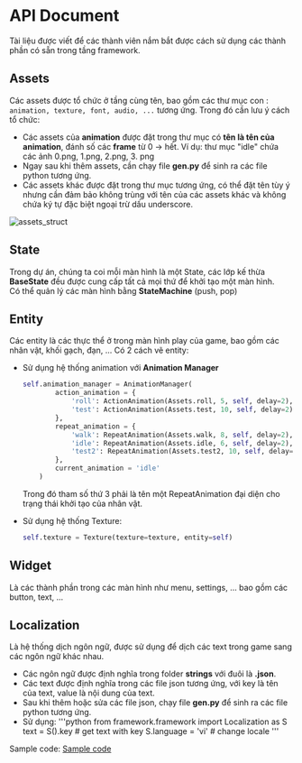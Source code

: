 #  API Document
Tài liệu được viết để các thành viên nắm bắt được cách sử dụng các thành phần có sẵn trong tầng framework.

## Assets
Các assets được tổ chức ở tầng cùng tên, bao gồm các thư mục con : `animation, texture, font, audio, ...` tương ứng. Trong đó cần lưu ý cách tổ chức:
- Các assets của **animation** được đặt trong thư mục có **tên là tên của animation**, đánh số các **frame** từ 0 -> hết. 
Ví dụ: thư mục "idle" chứa các ảnh 0.png, 1.png, 2.png, 3. png
- Ngay sau khi thêm assets, cần chạy file **__gen__.py** để sinh ra các file python tương ứng.
- Các assets khác được đặt trong thư mục tương ứng, có thể đặt tên tùy ý nhưng cần đảm bảo không trùng với tên của các assets khác và không chứa ký tự đặc biệt ngoại trừ dấu underscore.

![assets_struct](https://media.discordapp.net/attachments/960780341952544798/1161998326082838628/image.png?ex=653a5645&is=6527e145&hm=2ef4758a1329d086f7321600a991c59cdd281c3c74ee96c81d30872f2e2b591d&=&width=332&height=621)
## State
Trong dự án, chúng ta coi mỗi màn hình là một State, các lớp kế thừa **BaseState** đều được cung cấp tất cả mọi thứ để khởi tạo một màn hình.  <br>
Có thể quản lý các màn hình bằng **StateMachine** (push, pop)
## Entity
Các entity là các thực thể ở trong màn hình play của game, bao gồm các nhân vật, khối gạch, đạn, ... 
Có 2 cách vẽ entity: 
- Sử dụng hệ thống animation với **Animation Manager**
	```python
	self.animation_manager = AnimationManager(
	        action_animation = {
	            'roll': ActionAnimation(Assets.roll, 5, self, delay=2),
	            'test': ActionAnimation(Assets.test, 10, self, delay=2),
	        },
	        repeat_animation = {
	            'walk': RepeatAnimation(Assets.walk, 8, self, delay=2),
	            'idle': RepeatAnimation(Assets.idle, 6, self, delay=2),
	            'test2': RepeatAnimation(Assets.test2, 10, self, delay=2),
	        },
	        current_animation = 'idle'
	    )
	```
	Trong đó tham số thứ 3 phải là tên một RepeatAnimation đại diện cho trạng thái khởi tạo của nhân vật.

- Sử dụng hệ thống Texture:
	```python
	self.texture = Texture(texture=texture, entity=self)
	```

## Widget
Là các thành phần trong các màn hình như menu, settings, ... bao gồm các button, text, ... 

## Localization
Là hệ thống dịch ngôn ngữ, được sử dụng để dịch các text trong game sang các ngôn ngữ khác nhau.
- Các ngôn ngữ được định nghĩa trong folder **strings** với đuôi là **.json**.
- Các text được định nghĩa trong các file json tương ứng, với key là tên của text, value là nội dung của text.
- Sau khi thêm hoặc sửa các file json, chạy file **__gen__.py** để sinh ra các file python tương ứng.
- Sử dụng:
	'''python
	from framework.framework import Localization as S
	text = S().key # get text with key
	S.language = 'vi' # change locale
	'''


Sample code: [Sample code](example.md)